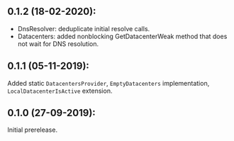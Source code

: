 ## 0.1.2 (18-02-2020):

- DnsResolver: deduplicate initial resolve calls.
- Datacenters: added nonblocking GetDatacenterWeak method that does not wait for DNS resolution.

## 0.1.1 (05-11-2019):

Added static `DatacentersProvider`, `EmptyDatacenters` implementation, `LocalDatacenterIsActive` extension.

## 0.1.0 (27-09-2019): 

Initial prerelease.
